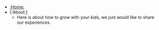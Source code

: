 <!-- navbar.md -->
* [:Home:](http://hallhillock.com)
* [:About:]
  * Here is about how to grow with your kids, we just would like to share our experiences.
